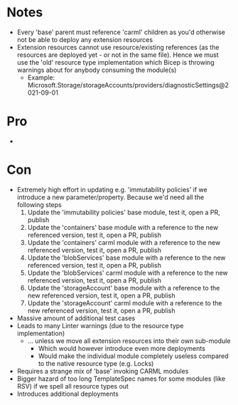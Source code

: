 # Notes

- Every 'base' parent must reference 'carml' children as you'd otherwise not be able to deploy any extension resources
- Extension resources cannot use resource/existing references (as the resources are deployed yet - or not in the same file). Hence we must use the 'old' resource type implementation which Bicep is throwing warnings about for anybody consuming the module(s)
  - Example: Microsoft.Storage/storageAccounts/providers/diagnosticSettings@2021-09-01

# Pro

-

# Con

- Extremely high effort in updating e.g. 'immutability policies' if we introduce a new parameter/property. Because we'd need all the following steps
  1. Update the 'immutability policies' base module, test it, open a PR, publish
  2. Update the 'containers' base module with a reference to the new referenced version, test it, open a PR, publish
  3. Update the 'containers' carml module with a reference to the new referenced version, test it, open a PR, publish
  4. Update the 'blobServices' base module with a reference to the new referenced version, test it, open a PR, publish
  5. Update the 'blobServices' carml module with a reference to the new referenced version, test it, open a PR, publish
  6. Update the 'storageAccount' base module with a reference to the new referenced version, test it, open a PR, publish
  7. Update the 'storageAccount' carml module with a reference to the new referenced version, test it, open a PR, publish
- Massive amount of additional test cases
- Leads to many Linter warnings (due to the resource type implementation)
  - ... unless we move all extension resources into their own sub-module
    - Which would however introduce even more deployments
    - Would make the individual module completely useless compared to the native resource type (e.g. Locks)
- Requires a strange mix of 'base' invoking CARML modules
- Bigger hazard of too long TemplateSpec names for some modules (like RSV) if we spell all resource types out
- Introduces additional deployments
